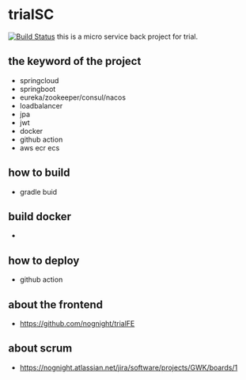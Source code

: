 # trialSC
[![Build Status](https://app.travis-ci.com/nognight/trialSC.svg?branch=master)](https://app.travis-ci.com/nognight/trialSC)
this is a micro service back project for trial.

## the keyword of the project
- springcloud
- springboot
- eureka/zookeeper/consul/nacos
- loadbalancer
- jpa
- jwt
- docker
- github action
- aws ecr ecs
## how to build
- gradle buid

## build docker
- 

## how to deploy
- github action

## about the frontend 
- https://github.com/nognight/trialFE

## about scrum
- https://nognight.atlassian.net/jira/software/projects/GWK/boards/1
  
